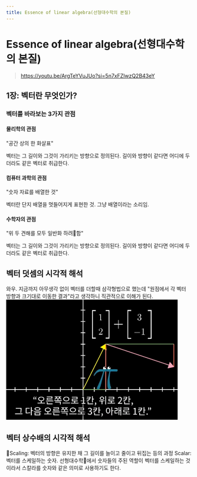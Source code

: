 ```yaml
---
title: Essence of linear algebra(선형대수학의 본질)
---
```

# Essence of linear algebra(선형대수학의 본질)
> https://youtu.be/ArgTeYVuJUo?si=5n7xFZlwzQ2B43eY
## 1장: 벡터란 무엇인가?
### 벡터를 바라보는 3가지 관점
#### 물리학의 관점
"공간 상의 한 화살표"

벡터는 그 길이와 그것이 가리키는 방향으로 정의된다. 길이와 방향이 같다면 어디에 두더라도 같은 벡터로 취급한다.
#### 컴퓨터 과학의 관점
"숫자 자료를 배열한 것"

벡터란 단지 배열을 멋들어지게 표현한 것. 그냥 배열이라는 소리임.

#### 수학자의 관점
"위 두 견해를 모두 일반화 하려함"

벡터는 그 길이와 그것이 가리키는 방향으로 정의된다. 길이와 방향이 같다면 어디에 두더라도 같은 벡터로 취급한다.

## 벡터 덧셈의 시각적 해석
와우. 지금까지 아무생각 없이 벡터를 더할때 삼각형법으로 했는데 "원점에서 각 벡터 방향과 크기대로 이동한 결과"라고 생각하니 직관적으로 이해가 된다.
![](SCR-20250404-crnb.png)

## 벡터 상수배의 시각적 해석

Scaling: 벡터의 방향은 유지한 채 그 길이를 늘이고 줄이고 뒤집는 등의 과정
Scalar: 벡터를 스케일하는 숫자. 선형대수학에서 숫자들의 주된 역할이 벡터를 스케일하는 것이라서 스칼라를 숫자와 같은 의미로 사용하기도 한다.